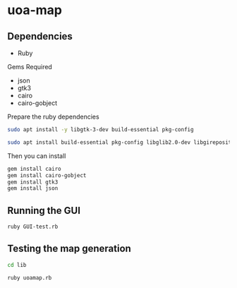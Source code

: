 # uoa-map

## Dependencies

 - Ruby

Gems Required
 - json
 - gtk3
 - cairo
 - cairo-gobject

Prepare the ruby dependencies
``` bash
sudo apt install -y libgtk-3-dev build-essential pkg-config

sudo apt install build-essential pkg-config libglib2.0-dev libgirepository1.0-dev libcairo2-dev libgtk-3-dev libgdk-pixbuf2.0-dev gir1.2-gdk-3.0 gir1.2-gdkpixbuf-2.0
```

Then you can install
```bash
gem install cairo
gem install cairo-gobject
gem install gtk3
gem install json
```

## Running the GUI
```bash
ruby GUI-test.rb
```

## Testing the map generation
```bash
cd lib

ruby uoamap.rb
```
